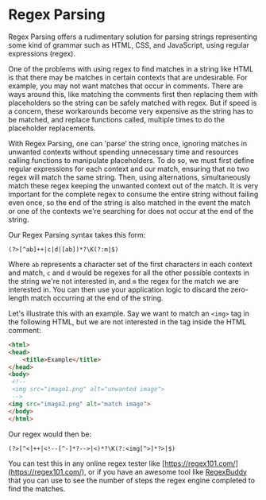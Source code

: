 # Regex Parsing
Regex Parsing offers a rudimentary solution for parsing strings representing some kind of grammar such as HTML, CSS, and JavaScript, using regular expressions (regex). 

One of the problems with using regex to find matches in a string like HTML is that there may be matches in certain contexts that are undesirable. For example, you may not want matches that occur in comments. There are ways around this, like matching the comments first then replacing them with placeholders so the string can be safely matched with regex. But if speed is a concern, these workarounds become very expensive as the string has to be matched, and replace functions called, multiple times to do the placeholder replacements. 

With Regex Parsing, one can 'parse' the string once, ignoring matches in unwanted contexts without spending unnecessary time and resources calling functions to manipulate placeholders. To do so, we must first define regular expressions for each context and our match, ensuring that no two regex will match the same string. Then, using alternations, simultaneously match these regex keeping the unwanted context out of the match. It is very important for the complete regex to consume the entire string without failing even once, so the end of the string is also matched in the event the match or one of the contexts we're searching for does not occur at the end of the string.

Our Regex Parsing syntax takes this form:
```regexp
(?>[^ab]++|c|d|[ab])*?\K(?:m|$)
```
Where `ab` represents a character set of the first characters in each context and match, `c` and `d` would be regexes for all the other possible contexts in the string we're not interested in, and `m` the regex for the match we are interested in. You can then use your application logic to discard the zero-length match occurring at the end of the string.

Let's illustrate this with an example. Say we want to match an `<img>` tag in the following HTML, but we are not interested in the tag inside the HTML comment:

```html
<html>
<head>
    <title>Example</title>
</head>
<body>
 <!-- 
 <img src="image1.png" alt="unwanted image">
 -->
<img src="image2.png" alt="match image">
</body>
</html>
```

Our regex would then be:
```regexp
(?>[^<]++|<!--[^-]*?-->|<)*?\K(?:<img[^>]*?>|$)
```
You can test this in any online regex tester like [https://regex101.com/](https://regex101.com/), or if you have an awesome tool like [RegexBuddy](https://www.regexbuddy.com/) that you can use to see the number of steps the regex engine completed to find the matches.